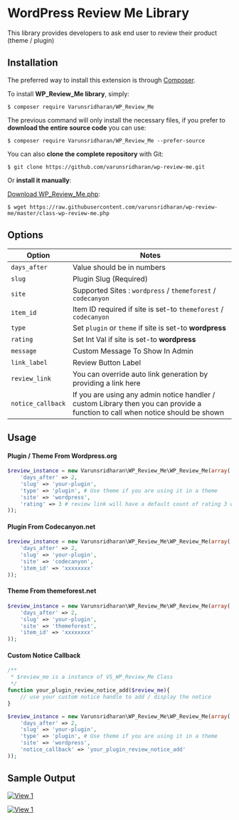 # WordPress Review Me Library
This library provides developers to ask end user to review their product (theme / plugin)

## Installation
The preferred way to install this extension is through [Composer](http://getcomposer.org/download/).

To install **WP_Review_Me library**, simply:

    $ composer require Varunsridharan/WP_Review_Me

The previous command will only install the necessary files, if you prefer to **download the entire source code** you can use:

    $ composer require Varunsridharan/WP_Review_Me --prefer-source

You can also **clone the complete repository** with Git:

    $ git clone https://github.com/varunsridharan/wp-review-me.git

Or **install it manually**:

[Download WP_Review_Me.php](https://raw.githubusercontent.com/varunsridharan/wp-review-me/master/class-wp-review-me.php):

    $ wget https://raw.githubusercontent.com/varunsridharan/wp-review-me/master/class-wp-review-me.php



## Options
| Option | Notes |
| ------ | ----- |
| `days_after` | Value should be in numbers |
| `slug` | Plugin Slug (Required) |
| `site` | Supported Sites : `wordpress` / `themeforest` / `codecanyon` |
| `item_id` | Item ID required if site is set-to `themeforest` / `codecanyon` |
| `type` | Set `plugin` or `theme` if site is set-to **wordpress** |
| `rating` | Set Int Val if site is set-to **wordpress** |
| `message` | Custom Message To Show In Admin |
| `link_label` | Review Button Label |
| `review_link` | You can override auto link generation by providing a link here |
| `notice_callback` | If you are using any admin notice handler / custom Library then you can provide a function to call when notice should be shown |



## Usage 

#### Plugin / Theme From Wordpress.org
```php
$review_instance = new Varunsridharan\WP_Review_Me\WP_Review_Me(array(
    'days_after' => 2,
    'slug' => 'your-plugin',
    'type' => 'plugin', # Use theme if you are using it in a theme
    'site' => 'wordpress',
    'rating' => 3 # review link will have a default count of rating 3 which sets rating to 3 in review form
));
```

#### Plugin From Codecanyon.net
```php
$review_instance = new Varunsridharan\WP_Review_Me\WP_Review_Me(array(
    'days_after' => 2,
    'slug' => 'your-plugin',
    'site' => 'codecanyon',
    'item_id' => 'xxxxxxxx'
));
```

#### Theme From themeforest.net
```php
$review_instance = new Varunsridharan\WP_Review_Me\WP_Review_Me(array(
    'days_after' => 2,
    'slug' => 'your-plugin',
    'site' => 'themeforest',
    'item_id' => 'xxxxxxxx'
));
```


#### Custom Notice Callback
```php
/**
 * $review_me is a instance of VS_WP_Review_Me Class
 */
function your_plugin_review_notice_add($review_me){
    // use your custom notice handle to add / display the notice
}

$review_instance = new Varunsridharan\WP_Review_Me\WP_Review_Me(array(
    'days_after' => 2,
    'slug' => 'your-plugin',
    'type' => 'plugin', # Use theme if you are using it in a theme
    'site' => 'wordpress',
    'notice_callback' => 'your_plugin_review_notice_add'
));
```
## Sample Output
[![View 1](https://raw.githubusercontent.com/varunsridharan/vs-wp-review-me/master/screenshot-1.jpg)](https://raw.githubusercontent.com/varunsridharan/vs-wp-review-me/master/screenshot-1.jpg)

[![View 1](https://raw.githubusercontent.com/varunsridharan/vs-wp-review-me/master/screenshot-2.jpg)](https://raw.githubusercontent.com/varunsridharan/vs-wp-review-me/master/screenshot-2.jpg)
